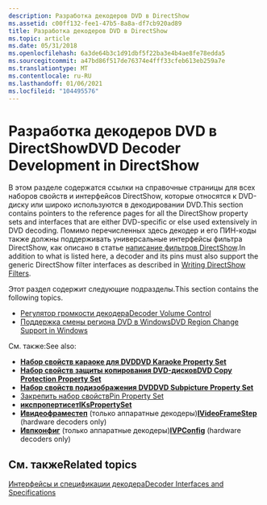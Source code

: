 ```yaml
---
description: Разработка декодеров DVD в DirectShow
ms.assetid: c00ff132-fee1-47b5-8a8a-df7cb920ad89
title: Разработка декодеров DVD в DirectShow
ms.topic: article
ms.date: 05/31/2018
ms.openlocfilehash: 6a3de64b3c1d91dbf5f22ba3e4b4ae8fe78edda5
ms.sourcegitcommit: a47bd86f517de76374e4fff33cfeb613eb259a7e
ms.translationtype: MT
ms.contentlocale: ru-RU
ms.lasthandoff: 01/06/2021
ms.locfileid: "104495576"
---
```

# <a name="dvd-decoder-development-in-directshow"></a><span data-ttu-id="b99be-103">Разработка декодеров DVD в DirectShow</span><span class="sxs-lookup"><span data-stu-id="b99be-103">DVD Decoder Development in DirectShow</span></span>

<span data-ttu-id="b99be-104">В этом разделе содержатся ссылки на справочные страницы для всех наборов свойств и интерфейсов DirectShow, которые относятся к DVD-диску или широко используются в декодировании DVD.</span><span class="sxs-lookup"><span data-stu-id="b99be-104">This section contains pointers to the reference pages for all the DirectShow property sets and interfaces that are either DVD-specific or else used extensively in DVD decoding.</span></span> <span data-ttu-id="b99be-105">Помимо перечисленных здесь декодер и его ПИН-коды также должны поддерживать универсальные интерфейсы фильтра DirectShow, как описано в статье [написание фильтров DirectShow](writing-directshow-filters.md).</span><span class="sxs-lookup"><span data-stu-id="b99be-105">In addition to what is listed here, a decoder and its pins must also support the generic DirectShow filter interfaces as described in [Writing DirectShow Filters](writing-directshow-filters.md).</span></span>

<span data-ttu-id="b99be-106">Этот раздел содержит следующие подразделы.</span><span class="sxs-lookup"><span data-stu-id="b99be-106">This section contains the following topics.</span></span>

-   [<span data-ttu-id="b99be-107">Регулятор громкости декодера</span><span class="sxs-lookup"><span data-stu-id="b99be-107">Decoder Volume Control</span></span>](decoder-volume-control.md)
-   [<span data-ttu-id="b99be-108">Поддержка смены региона DVD в Windows</span><span class="sxs-lookup"><span data-stu-id="b99be-108">DVD Region Change Support in Windows</span></span>](dvd-region-change-support-in-windows.md)

<span data-ttu-id="b99be-109">См. также:</span><span class="sxs-lookup"><span data-stu-id="b99be-109">See also:</span></span>

-   [<span data-ttu-id="b99be-110">**Набор свойств караоке для DVD**</span><span class="sxs-lookup"><span data-stu-id="b99be-110">**DVD Karaoke Property Set**</span></span>](dvd-karaoke-property-set.md)
-   [<span data-ttu-id="b99be-111">**Набор свойств защиты копирования DVD-дисков**</span><span class="sxs-lookup"><span data-stu-id="b99be-111">**DVD Copy Protection Property Set**</span></span>](dvd-copy-protection-property-set.md)
-   [<span data-ttu-id="b99be-112">**Набор свойств подизображения DVD**</span><span class="sxs-lookup"><span data-stu-id="b99be-112">**DVD Subpicture Property Set**</span></span>](dvd-subpicture-property-set.md)
-   [<span data-ttu-id="b99be-113">Закрепить набор свойств</span><span class="sxs-lookup"><span data-stu-id="b99be-113">Pin Property Set</span></span>](pin-property-set.md)
-   [<span data-ttu-id="b99be-114">**икспропертисет**</span><span class="sxs-lookup"><span data-stu-id="b99be-114">**IKsPropertySet**</span></span>](ikspropertyset.md)
-   <span data-ttu-id="b99be-115">[**Ивидеофраместеп**](/windows/desktop/api/Strmif/nn-strmif-ivideoframestep) (только аппаратные декодеры)</span><span class="sxs-lookup"><span data-stu-id="b99be-115">[**IVideoFrameStep**](/windows/desktop/api/Strmif/nn-strmif-ivideoframestep) (hardware decoders only)</span></span>
-   <span data-ttu-id="b99be-116">[**Ивпконфиг**](/previous-versions/windows/desktop/api/Vpconfig/nn-vpconfig-ivpconfig) (только аппаратные декодеры)</span><span class="sxs-lookup"><span data-stu-id="b99be-116">[**IVPConfig**](/previous-versions/windows/desktop/api/Vpconfig/nn-vpconfig-ivpconfig) (hardware decoders only)</span></span>

## <a name="related-topics"></a><span data-ttu-id="b99be-117">См. также</span><span class="sxs-lookup"><span data-stu-id="b99be-117">Related topics</span></span>

<dl> <dt>

[<span data-ttu-id="b99be-118">Интерфейсы и спецификации декодера</span><span class="sxs-lookup"><span data-stu-id="b99be-118">Decoder Interfaces and Specifications</span></span>](decoder-interfaces-and-specifications.md)
</dt> </dl>

 

 



